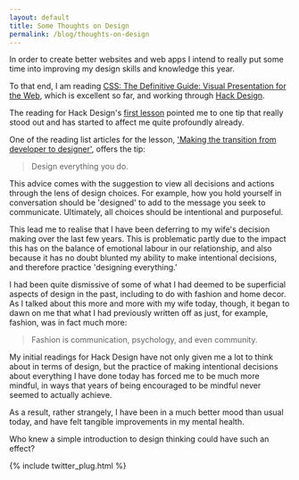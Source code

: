 ```yaml
---
layout: default
title: Some Thoughts on Design
permalink: /blog/thoughts-on-design
---
```


In order to create better websites and web apps I intend to really put some time into improving my design skills and knowledge this year.

To that end, I am reading [CSS: The Definitive Guide: Visual Presentation for the Web](https://www.amazon.com/CSS-Definitive-Guide-Visual-Presentation/dp/1449393195), which is excellent so far, and working through [Hack Design](https://hackdesign.org).

The reading for Hack Design's [first lesson](https://hackdesign.org/lessons/1) pointed me to one tip that really stood out and has started to affect me quite profoundly already.

One of the reading list articles for the lesson, ['Making the transition from developer to designer'](https://web.archive.org/web/20160806215332/http://somerandomdude.com/2012/01/10/transition-from-development-to-design/), offers the tip:

> Design everything you do.

This advice comes with the suggestion to view all decisions and actions through the lens of design choices. For example, how you hold yourself in conversation should be 'designed' to add to the message you seek to communicate. Ultimately, all choices should be intentional and purposeful.

This lead me to realise that I have been deferring to my wife's decision making over the last few years. This is problematic partly due to the impact this has on the balance of emotional labour in our relationship, and also because it has no doubt blunted my ability to make intentional decisions, and therefore practice 'designing everything.'

I had been quite dismissive of some of what I had deemed to be superficial aspects of design in the past, including to do with fashion and home decor. As I talked about this more and more with my wife today, though, it began to dawn on me that what I had previously written off as just, for example, fashion, was in fact much more:

> Fashion is communication, psychology, and even community.

My initial readings for Hack Design have not only given me a lot to think about in terms of design, but the practice of making intentional decisions about everything I have done today has forced me to be much more mindful, in ways that years of being encouraged to be mindful never seemed to actually achieve.

As a result, rather strangely, I have been in a much better mood than usual today, and have felt tangible improvements in my mental health.

Who knew a simple introduction to design thinking could have such an effect?

{% include twitter_plug.html %}